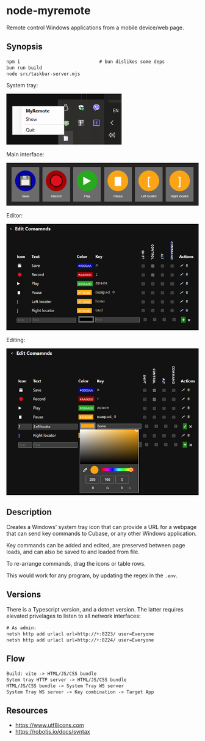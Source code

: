 # node-myremote

Remote control Windows applications from a mobile device/web page.

## Synopsis

    npm i                             # bun dislikes some deps
    bun run build
    node src/taskbar-server.mjs

System tray:

![System Tray](./README/taskbar.png)

Main interface:

![Main](./README/main.png)

Editor:

![Editor](./README/editor.png)

Editing:

![Editing](./README/editing.png)

## Description

Creates a Windows' system tray icon that can provide a URL for a webpage that 
can send key commands to Cubase, or any other Windows application.

Key commands can be added and edited, are preserved between page loads, 
and can also be saved to and loaded from file.

To re-arrange commands, drag the icons or table rows.

This would work for any program, by updating the regex in the `.env`.

## Versions

There is a Typescript version, and a dotnet version. The latter requires 
elevated privelages to listen to all network interfaces:

    # As admin:
    netsh http add urlacl url=http://+:8223/ user=Everyone
    netsh http add urlacl url=http://+:8224/ user=Everyone

## Flow

    Build: vite -> HTML/JS/CSS bundle
    Sytem tray HTTP server -> HTML/JS/CSS bundle
    HTML/JS/CSS bundle -> System Tray WS server 
    System Tray WS server -> Key combination -> Target App

## Resources

* https://www.utf8icons.com
* https://robotjs.io/docs/syntax